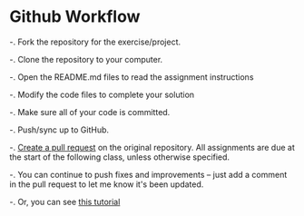 # Github Workflow
-. Fork the repository for the exercise/project.
    
-. Clone the repository to your computer.
    
-. Open the README.md files to read the assignment instructions
    
-. Modify the code files to complete your solution
    
-. Make sure all of your code is committed.
    
-. Push/sync up to GitHub.
    
-. [Create a pull request](https://help.github.com/articles/creating-a-pull-request) on the original repository. All assignments are due at the start of the following class, unless otherwise specified.
    
-. You can continue to push fixes and improvements – just add a comment in the pull request to let me know it's been updated.
    
-. Or, you can see [this tutorial](https://guides.github.com/activities/hello-world/)

